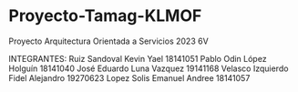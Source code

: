 # Proyecto-Tamag-KLMOF
Proyecto Arquitectura Orientada a Servicios 2023 6V

INTEGRANTES:
Ruiz Sandoval Kevin Yael 18141051
Pablo Odin López Holguín 18141040
José Eduardo Luna Vazquez 19141168
Velasco Izquierdo Fidel Alejandro 19270623
Lopez Solis Emanuel Andree 18141057
